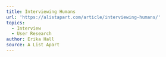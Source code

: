 ```yaml
---
title: Interviewing Humans
url: 'https://alistapart.com/article/interviewing-humans/'
topics:
  - Interview
  - User Research
author: Erika Hall
source: A List Apart
---
```


